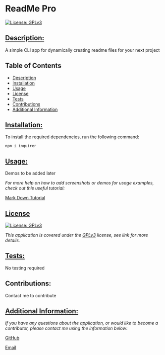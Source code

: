 
  # ReadMe Pro
  
  [![License: GPLv3](https://img.shields.io/badge/License-GPL3.0-red)](https://spdx.org/licenses/GPL-3.0-or-later.html)

  ## [Description:](#table-of-contents)
  A simple CLI app for dynamically creating readme files for your next project

  ## Table of Contents

  * [Description](#description)
  * [Installation](#installation)
  * [Usage](#usage)
  * [License](#license)
  * [Tests](#tests)
  * [Contributions](#contributions)
  * [Additional Information](#additional-information)

  ## [Installation:](#table-of-contents)
  To install the required dependencies, run the following command:
  ```
  npm i inquirer
  ```

  ## [Usage:](#table-of-contents)
  Demos to be added later

  _For more help on how to add screenshots or demos for usage examples, check out this useful tutorial:_
  
[Mark Down Tutorial](ttps://agea.github.io/tutorial.md/)

  
## [License](#table-of-contents)

[![License: GPLv3](https://img.shields.io/badge/License-GPL3.0-red)](https://spdx.org/licenses/GPL-3.0-or-later.html)

_This application is covered under the [GPLv3](https://spdx.org/licenses/GPL-3.0-or-later.html) license, see link for more details._
    

  ## [Tests:](#table-of-contents)
  No testing required

  ## Contributions:
  Contact me to contribute

  ## [Additional Information:](#table-of-contents)
  _If you have any questions about the application, or would like to become a contributor, please contact me using the information below:_

  
[GitHub](https://github.com/blindsweatyhansolo)
  
[Email](mailto:blindboy@b.com)
